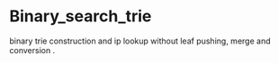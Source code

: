 Binary_search_trie
==================

binary trie construction and ip lookup without leaf pushing, merge and conversion .


